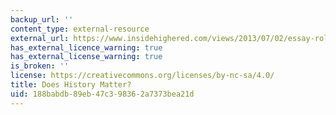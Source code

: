 ```yaml
---
backup_url: ''
content_type: external-resource
external_url: https://www.insidehighered.com/views/2013/07/02/essay-role-history-supreme-court-decision-gay-marriage
has_external_licence_warning: true
has_external_license_warning: true
is_broken: ''
license: https://creativecommons.org/licenses/by-nc-sa/4.0/
title: Does History Matter?
uid: 188babdb-89eb-47c3-9836-2a7373bea21d
---
```

